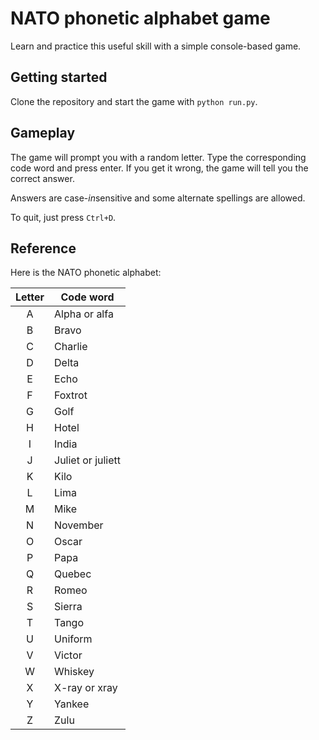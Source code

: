 # NATO phonetic alphabet game

Learn and practice this useful skill with a simple console-based game.

## Getting started

Clone the repository and start the game with `python run.py`.

## Gameplay

The game will prompt you with a random letter.
Type the corresponding code word and press enter.
If you get it wrong, the game will tell you the correct answer.

Answers are case-*in*sensitive and some alternate spellings are allowed.

To quit, just press `Ctrl+D`.

## Reference

Here is the NATO phonetic alphabet:

| Letter | Code word         |
|:------:|-------------------|
|    A   | Alpha or alfa     |
|    B   | Bravo             |
|    C   | Charlie           |
|    D   | Delta             |
|    E   | Echo              |
|    F   | Foxtrot           |
|    G   | Golf              |
|    H   | Hotel             |
|    I   | India             |
|    J   | Juliet or juliett |
|    K   | Kilo              |
|    L   | Lima              |
|    M   | Mike              |
|    N   | November          |
|    O   | Oscar             |
|    P   | Papa              |
|    Q   | Quebec            |
|    R   | Romeo             |
|    S   | Sierra            |
|    T   | Tango             |
|    U   | Uniform           |
|    V   | Victor            |
|    W   | Whiskey           |
|    X   | X-ray or xray     |
|    Y   | Yankee            |
|    Z   | Zulu              |
